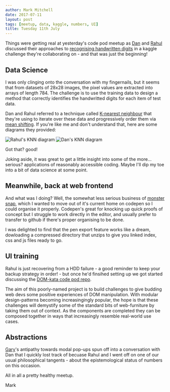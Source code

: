 ```yaml
---
author: Mark Mitchell
date: 2017-07-11
layout: post
tags: [meetup, data, kaggle, numbers, UI]
title: Tuesday 11th July
---
```


Things were getting real at yesterday's code pod meetup as [Dan](https://github.com/danmarcus111) and [Rahul](https://github.com/rkadam21) discussed their approaches to [recognising handwritten digits](https://www.kaggle.com/c/digit-recognizer) in a kaggle challenge they're collaborating on - and that was just the beginning!

## Data Science
I was only clinging onto the conversation with my fingernails, but it seems that from datasets of 28x28 images, the pixel values are extracted into arrays of length 784. The challenge is to use the training data to design a method that correctly identifies the handwritted digits for each item of test data.

Dan and Rahul referred to a technique called [K-nearest neighbour](https://en.wikipedia.org/wiki/K-nearest_neighbors_algorithm) that they're using to iterate over these data and progressively order them via [mean shifting](https://en.wikipedia.org/wiki/Mean_shift). If you're like me and don't understand that, here are some diagrams they provided:

![Rahul's KNN diagram](/blog/images/knn2.jpg)
![Dan's KNN diagram](/blog/images/knn.jpg)

Got that? good!

Joking aside, it was great to get a little insight into some of the more... serious? applications of reasonably accessible coding. Maybe I'll dip my toe into a bit of data science at some point.

## Meanwhile, back at web frontend

And what was I doing? Well, the somewhat less serious business of [monster snap](https://codepen.io/spitchell/pen/OgBgNN), which I wanted to move out of it's current home on codepen so I could organise it properly. Codepen's great for knocking up quick proofs of concept but I struggle to work directly in the editor, and usually prefer to transfer to github if there's proper organising to be done.

I was delighted to find that the pen export feature works like a dream, dowloading a compressed directory that unzips to give you linked index, css and js files ready to go. 

## UI training

Rahul is just recovering from a HDD failure - a good reminder to keep your backup strategy in order! - but once he'd finsihed setting up we got started discussing the [DOM-kata code pod repo](https://github.com/codepoduk/DOM-katas).

The aim of this poorly-named project is to build challenges to give budding web devs some positive experiences of DOM manipulation. With modular design-patterns becoming increasingingly popular, the hope is that these challenges will demystify some of the standard bits of web-furniture by taking them out of context. As the components are completed they can be composed together in ways that increasingly resemble real-world use cases. 

## Abstractions
[Gary](https://github.com/garysiu/)'s antipathy towards modal pop-ups spun off into a conversation with Dan that I quickly lost track of becuase Rahul and I went off on one of our usual philosophical tangents - about the epistemological status of numbers on this occasion.

All in all a pretty healthy meetup. 

Mark
 


